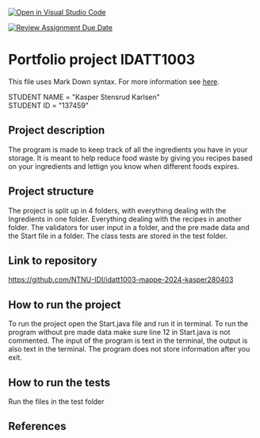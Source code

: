 [![Open in Visual Studio Code](https://classroom.github.com/assets/open-in-vscode-2e0aaae1b6195c2367325f4f02e2d04e9abb55f0b24a779b69b11b9e10269abc.svg)](https://classroom.github.com/online_ide?assignment_repo_id=16532786&assignment_repo_type=AssignmentRepo)

[![Review Assignment Due Date](https://classroom.github.com/assets/deadline-readme-button-22041afd0340ce965d47ae6ef1cefeee28c7c493a6346c4f15d667ab976d596c.svg)](https://classroom.github.com/a/INcAwgxk)
# Portfolio project IDATT1003
This file uses Mark Down syntax. For more information see [here](https://www.markdownguide.org/basic-syntax/).

[//]: # (TODO: Fill inn your name and student ID)

STUDENT NAME = "Kasper Stensrud Karlsen"  
STUDENT ID = "137459"

## Project description

The program is made to keep track of all the ingredients you have in your storage. It is meant to 
help reduce food waste by giving you recipes based on your ingredients and lettign you know when different
foods expires.

## Project structure

[//]: # (TODO: Describe the structure of your project here. How have you used packages in your structure. Where are all sourcefiles stored. Where are all JUnit-test classes stored. etc.)
The project is split up in 4 folders, with everything dealing with the Ingredients in one folder. Everything
dealing with the recipes in another folder. The validators for user input in a folder, and the pre made data and
the Start file in a folder. The class tests are stored in the test folder.


## Link to repository

[//]: # (TODO: Include a link to your GitHub repository here.)
https://github.com/NTNU-IDI/idatt1003-mappe-2024-kasper280403

## How to run the project

[//]: # (TODO: Describe how to run your project here. What is the main class? What is the main method?
What is the input and output of the program? What is the expected behaviour of the program?)
To run the project open the Start.java file and run it in terminal. To run the program without pre made
data make sure line 12 in Start.java is not commented. The input of the program is text in the terminal,
the output is also text in the terminal. The program does not store information after you exit.


## How to run the tests

[//]: # (TODO: Describe how to run the tests here.)
Run the files in the test folder

## References

[//]: # (TODO: Include references here, if any. For example, if you have used code from the course book, include a reference to the chapter.
Or if you have used code from a website or other source, include a link to the source.)